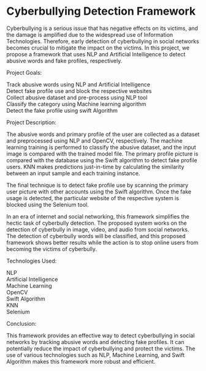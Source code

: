 #  Cyberbullying Detection Framework

Cyberbullying is a serious issue that has negative effects on its victims, and the damage is amplified due to the widespread use of Information Technologies. Therefore, early detection of cyberbullying in social networks becomes crucial to mitigate the impact on the victims. In this project, we propose a framework that uses NLP and Artificial Intelligence to detect abusive words and fake profiles, respectively.

Project Goals:                                                                                                  

   Track abusive words using NLP and Artificial Intelligence                                                                                       
   Detect fake profile use and block the respective websites                                                                                    
   Collect abusive dataset and pre-process using NLP tool                                                                                    
   Classify the category using Machine learning algorithm                                                                                    
   Detect the fake profile using swift Algorithm                                                                                    
                                                                                                                                                               
Project Description:                                                                                                                        

The abusive words and primary profile of the user are collected as a dataset and preprocessed using NLP and OpenCV, respectively. The machine learning training is performed to classify the abusive dataset, and the input image is compared with the trained model file. The primary profile picture is compared with the database using the Swift algorithm to detect fake profile users. KNN makes predictions just-in-time by calculating the similarity between an input sample and each training instance.
                                                                                                                                                               
The final technique is to detect fake profile use by scanning the primary user picture with other accounts using the Swift algorithm. Once the fake usage is detected, the particular website of the respective system is blocked using the Selenium tool.
                                                                                                                                                               
In an era of internet and social networking, this framework simplifies the hectic task of cyberbully detection. The proposed system works on the detection of cyberbully in image, video, and audio from social networks. The detection of cyberbully words will be classified, and this proposed framework shows better results while the action is to stop online users from becoming the victims of cyberbully.

Technologies Used:                                                                                    

   NLP                                                                                    
   Artificial Intelligence                                                                                    
   Machine Learning                                                                                    
   OpenCV                                                                                    
   Swift Algorithm                                                                                    
   KNN                                                                                    
   Selenium                                                                                    

Conclusion:                                                                                    

This framework provides an effective way to detect cyberbullying in social networks by tracking abusive words and detecting fake profiles. It can potentially reduce the impact of cyberbullying and protect the victims. The use of various technologies such as NLP, Machine Learning, and Swift Algorithm makes this framework more robust and efficient.
